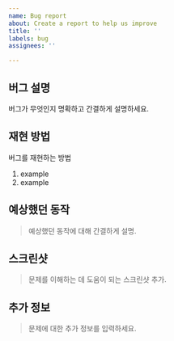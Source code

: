 ```yaml
---
name: Bug report
about: Create a report to help us improve
title: ''
labels: bug
assignees: ''

---
```


## 버그 설명
버그가 무엇인지 명확하고 간결하게 설명하세요.

## 재현 방법
버그를 재현하는 방법

1. example
2. example

## 예상했던 동작
> 예상했던 동작에 대해 간결하게 설명.

## 스크린샷
> 문제를 이해하는 데 도움이 되는 스크린샷 추가.

<!-- 
**데스크탑 (다음 정보를 완료하세요):**
 - 운영 체제: [예: iOS]
 - 브라우저: [예: 크롬, 사파리]
 - 버전: [예: 22]

**스마트폰 (다음 정보를 완료하세요):**
 - 기기: [예: 아이폰6]
 - 운영 체제: [예: iOS8.1]
 - 브라우저: [예: 기본 브라우저, 사파리]
 - 버전: [예: 22]
-->

## 추가 정보
> 문제에 대한 추가 정보를 입력하세요.
